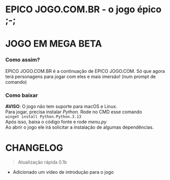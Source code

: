 # EPICO JOGO.COM.BR - o jogo épico ;-;
# JOGO EM MEGA BETA
### Como assim?
EPICO JOGO.COM.BR é a continuação de EPICO JOGO.COM. Só que agora terá personagens para jogar com eles e mais imersão! (num prompt de comando)
### Como baixar
**AVISO**: O jogo não tem suporte para macOS e Linux.
<br/>Para jogar, precisa instalar *Python*. Rode no CMD esse comando
<br/>`winget install Python.Python.3.13`
<br/>Após isso, baixa o código fonte e rode *menu.py*
<br/>Ao abrir o jogo ele irá solicitar a instalação de algumas dependências.

# CHANGELOG

 > Atualização rápida 0.1b
- Adicionado um vídeo de introdução para o jogo
